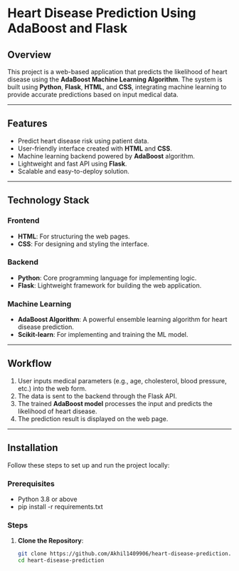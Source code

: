# Heart Disease Prediction Using AdaBoost and Flask

## Overview

This project is a web-based application that predicts the likelihood of heart disease using the **AdaBoost Machine Learning Algorithm**. The system is built using **Python**, **Flask**, **HTML**, and **CSS**, integrating machine learning to provide accurate predictions based on input medical data.

---

## Features

- Predict heart disease risk using patient data.
- User-friendly interface created with **HTML** and **CSS**.
- Machine learning backend powered by **AdaBoost** algorithm.
- Lightweight and fast API using **Flask**.
- Scalable and easy-to-deploy solution.

---

## Technology Stack

### Frontend

- **HTML**: For structuring the web pages.
- **CSS**: For designing and styling the interface.

### Backend

- **Python**: Core programming language for implementing logic.
- **Flask**: Lightweight framework for building the web application.

### Machine Learning

- **AdaBoost Algorithm**: A powerful ensemble learning algorithm for heart disease prediction.
- **Scikit-learn**: For implementing and training the ML model.

---

## Workflow

1. User inputs medical parameters (e.g., age, cholesterol, blood pressure, etc.) into the web form.
2. The data is sent to the backend through the Flask API.
3. The trained **AdaBoost model** processes the input and predicts the likelihood of heart disease.
4. The prediction result is displayed on the web page.

---

## Installation

Follow these steps to set up and run the project locally:

### Prerequisites

- Python 3.8 or above
- pip install -r requirements.txt

### Steps

1. **Clone the Repository**:
   ```bash
   git clone https://github.com/Akhil1409906/heart-disease-prediction.git
   cd heart-disease-prediction
   ```
